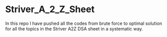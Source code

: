 # Striver_A_2_Z_Sheet
In this repo I have pushed all the codes from brute force to optimal solution for all the topics in the Striver A2Z DSA sheet in a systematic way. 
